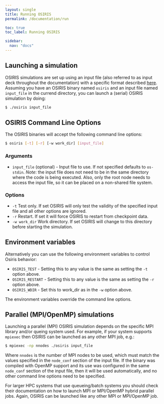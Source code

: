 ```yaml
---
layout: single
title: Running OSIRIS
permalink: /documentation/run

toc: true
toc_label: Running OSIRIS

sidebar:
  nav: "docs"
---
```


## Launching a simulation

OSIRIS simulations are set up using an input file (also referred to as input deck throughout the documentation) with a specific format described [here](missing). Assuming you have an OSIRIS binary named `osiris` and an input file named `input_file` in the currend directory, you can launch a (serial) OSIRIS simulation by doing:

```bash
$ ./osiris input_file
```

## OSIRIS Command Line Options

The OSIRIS binaries will accept the following command line options:

```bash
$ osiris [-t] [-r] [-w work_dir] [input_file]
```

### Arguments

* `input_file` (optional) - Input file to use. If not specified defaults to `os-stdin`. _Note_: the input file does not need to be in the same directory where the code is being executed. Also, only the root node needs to access the input file, so it can be placed on a non-shared file system.

### Options

* `-t` Test only. If set OSIRIS will only test the validity of the specified input file and all other options are ignored.
* `-r` Restart. If set it will force OSIRIS to restart from checkpoint data.
* `-w work_dir` Work directory. If set OSIRIS will change to this directory before starting the simulation.

## Environment variables

Alternatively you can use the following environment variables to control
Osiris behavior:

* `OSIRIS_TEST` - Setting this to any value is the same as setting the `-t` option above.
* `OSIRIS_RESTART` - Setting this to any value is the same as setting the `-r` option above.
* `OSIRIS_WDIR` - Set this to work_dir as in the `-w` option above.

The environment variables override the command line options.

## Parallel (MPI/OpenMP) simulations

Launching a parallel (MPI) OSIRIS simulation depends on the specific MPI library and/or queing system used. For example, if your system supports `mpiexec` then OSIRIS can be launched as any other MPI job, e.g.:

```bash
$ mpiexec -np nnodes ./osiris input_file
```

Where `nnodes` is the number of MPI nodes to be used, which must match the values specified in the `node_conf` section of the input file. If the binary was compiled with OpenMP support and its use was configured in the same `node_conf` section of the input file, then it will be used automatically, and no other command line options need to be specified.

For larger HPC systems that use queueing/batch systems you should check their documentation on how to launch MPI or MPI/OpenMP hybrid parallel jobs. Again, OSIRIS can be launched like any other MPI or MPI/OpenMP job.
